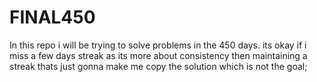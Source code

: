 # FINAL450

In this repo i will be trying to solve problems in the 450 days.
its okay if i miss a few days streak as its more about consistency then maintaining a streak thats just gonna make me copy the solution
which is not the goal;
